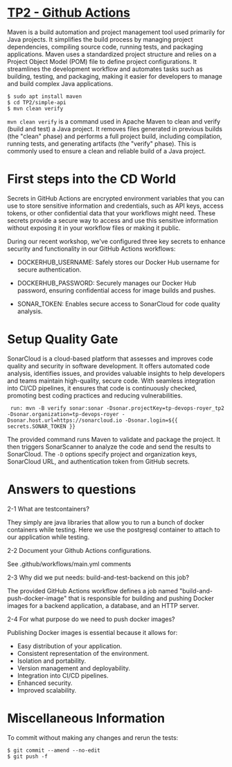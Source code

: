 # [TP2 - Github Actions](http://school.pages.takima.io/devops-resources/ch2-discover-github-actions-tp/)

Maven is a build automation and project management tool used primarily for Java projects. It simplifies the build process by managing project dependencies, compiling source code, running tests, and packaging applications. Maven uses a standardized project structure and relies on a Project Object Model (POM) file to define project configurations. It streamlines the development workflow and automates tasks such as building, testing, and packaging, making it easier for developers to manage and build complex Java applications.
```
$ sudo apt install maven
$ cd TP2/simple-api
$ mvn clean verify
```

`mvn clean verify` is a command used in Apache Maven to clean and verify (build and test) a Java project. It removes files generated in previous builds (the "clean" phase) and performs a full project build, including compilation, running tests, and generating artifacts (the "verify" phase). This is commonly used to ensure a clean and reliable build of a Java project.

# First steps into the CD World

Secrets in GitHub Actions are encrypted environment variables that you can use to store sensitive information and credentials, such as API keys, access tokens, or other confidential data that your workflows might need. These secrets provide a secure way to access and use this sensitive information without exposing it in your workflow files or making it public.

During our recent workshop, we've configured three key secrets to enhance security and functionality in our GitHub Actions workflows:

- DOCKERHUB_USERNAME: Safely stores our Docker Hub username for secure authentication.

- DOCKERHUB_PASSWORD: Securely manages our Docker Hub password, ensuring confidential access for image builds and pushes.

- SONAR_TOKEN: Enables secure access to SonarCloud for code quality analysis.

# Setup Quality Gate

SonarCloud is a cloud-based platform that assesses and improves code quality and security in software development. It offers automated code analysis, identifies issues, and provides valuable insights to help developers and teams maintain high-quality, secure code. With seamless integration into CI/CD pipelines, it ensures that code is continuously checked, promoting best coding practices and reducing vulnerabilities.

` 
run: mvn -B verify sonar:sonar -Dsonar.projectKey=tp-devops-royer_tp2 -Dsonar.organization=tp-devops-royer -Dsonar.host.url=https://sonarcloud.io -Dsonar.login=${{ secrets.SONAR_TOKEN }}  
`

The provided command runs Maven to validate and package the project. It then triggers SonarScanner to analyze the code and send the results to SonarCloud. The `-D` options specify project and organization keys, SonarCloud URL, and authentication token from GitHub secrets.

# Answers to questions

2-1 What are testcontainers?

They simply are java libraries that allow you to run a bunch of docker containers while testing. Here we use the postgresql container to attach to our application while testing.

2-2 Document your Github Actions configurations.

See .github/workflows/main.yml comments

2-3 Why did we put needs: build-and-test-backend on this job?

The provided GitHub Actions workflow defines a job named "build-and-push-docker-image" that is responsible for building and pushing Docker images for a backend application, a database, and an HTTP server.

2-4 For what purpose do we need to push docker images?

Publishing Docker images is essential because it allows for:

- Easy distribution of your application.
- Consistent representation of the environment.
- Isolation and portability.
- Version management and deployability.
- Integration into CI/CD pipelines.
- Enhanced security.
- Improved scalability.

# Miscellaneous Information

To commit without making any changes and rerun the tests:

```
$ git commit --amend --no-edit
$ git push -f
```
